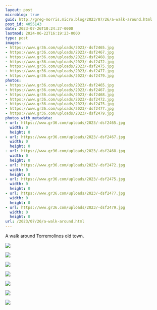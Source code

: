 ```yaml
---
layout: post
microblog: true
guid: http://greg-morris.micro.blog/2023/07/26/a-walk-around.html
post_id: 4055143
date: 2023-07-26T10:24:37-0000
lastmod: 2024-06-22T16:19:23-0000
type: post
images:
- https://www.gr36.com/uploads/2023/-dsf2465.jpg
- https://www.gr36.com/uploads/2023/-dsf2467.jpg
- https://www.gr36.com/uploads/2023/-dsf2468.jpg
- https://www.gr36.com/uploads/2023/-dsf2472.jpg
- https://www.gr36.com/uploads/2023/-dsf2475.jpg
- https://www.gr36.com/uploads/2023/-dsf2477.jpg
- https://www.gr36.com/uploads/2023/-dsf2479.jpg
photos:
- https://www.gr36.com/uploads/2023/-dsf2465.jpg
- https://www.gr36.com/uploads/2023/-dsf2467.jpg
- https://www.gr36.com/uploads/2023/-dsf2468.jpg
- https://www.gr36.com/uploads/2023/-dsf2472.jpg
- https://www.gr36.com/uploads/2023/-dsf2475.jpg
- https://www.gr36.com/uploads/2023/-dsf2477.jpg
- https://www.gr36.com/uploads/2023/-dsf2479.jpg
photos_with_metadata:
- url: https://www.gr36.com/uploads/2023/-dsf2465.jpg
  width: 0
  height: 0
- url: https://www.gr36.com/uploads/2023/-dsf2467.jpg
  width: 0
  height: 0
- url: https://www.gr36.com/uploads/2023/-dsf2468.jpg
  width: 0
  height: 0
- url: https://www.gr36.com/uploads/2023/-dsf2472.jpg
  width: 0
  height: 0
- url: https://www.gr36.com/uploads/2023/-dsf2475.jpg
  width: 0
  height: 0
- url: https://www.gr36.com/uploads/2023/-dsf2477.jpg
  width: 0
  height: 0
- url: https://www.gr36.com/uploads/2023/-dsf2479.jpg
  width: 0
  height: 0
url: /2023/07/26/a-walk-around.html
---
```

A walk around Torremolinos old town.

![](https://www.gr36.com/uploads/2023/-dsf2465.jpg)

![](https://www.gr36.com/uploads/2023/-dsf2467.jpg)

![](https://www.gr36.com/uploads/2023/-dsf2468.jpg)

![](https://www.gr36.com/uploads/2023/-dsf2472.jpg)

![](https://www.gr36.com/uploads/2023/-dsf2475.jpg)

![](https://www.gr36.com/uploads/2023/-dsf2477.jpg)

![](https://www.gr36.com/uploads/2023/-dsf2479.jpg)
